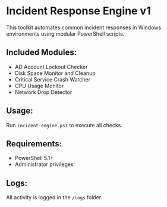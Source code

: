 # Incident Response Engine v1

This toolkit automates common incident responses in Windows environments using modular PowerShell scripts.

## Included Modules:
- AD Account Lockout Checker
- Disk Space Monitor and Cleanup
- Critical Service Crash Watcher
- CPU Usage Monitor
- Network Drop Detector

## Usage:
Run `incident-engine.ps1` to execute all checks.

## Requirements:
- PowerShell 5.1+
- Administrator privileges

## Logs:
All activity is logged in the `/logs` folder.